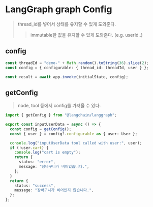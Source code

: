 # LangGraph graph Config

> thread_id를 넣어서 상태를 유지할 수 있게 도와준다.
>
> > immutable한 값을 유지할 수 있게 도와준다. (e.g. userId..)

## config

```ts
const threadId = "demo-" + Math.random().toString(36).slice(2);
const config = { configurable: { thread_id: threadId, user } };

const result = await app.invoke(initialState, config);
```

## getConfig

> node, tool 등에서 config를 가져올 수 있다.

```ts
import { getConfig } from "@langchain/langgraph";

export const inputUserData = async () => {
  const config = getConfig();
  const { user } = config?.configurable as { user: User };

  console.log("inputUserData tool called with user:", user);
  if (!user.cart) {
    console.log("cart is empty");
    return {
      status: "error",
      message: "장바구니가 비어있습니다.",
    };
  }
  return {
    status: "success",
    message: "장바구니가 비어있지 않습니다.",
  };
};
```
